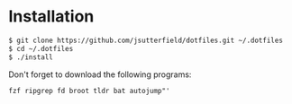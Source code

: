 # Installation
```bash
$ git clone https://github.com/jsutterfield/dotfiles.git ~/.dotfiles
$ cd ~/.dotfiles
$ ./install
```
Don't forget to download the following programs:
```
fzf ripgrep fd broot tldr bat autojump"'
```
